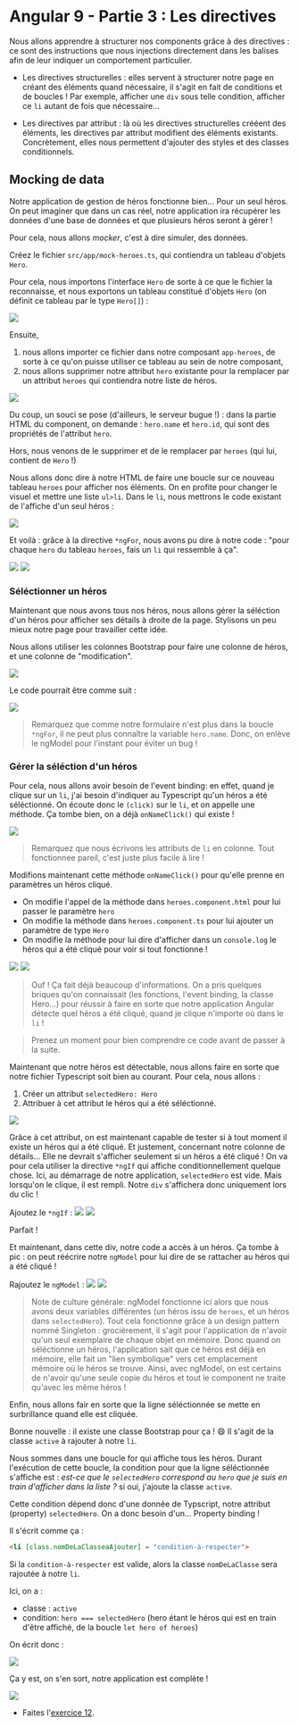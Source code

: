 # Angular 9 - Partie 3 : Les directives

Nous allons apprendre à structurer nos components grâce à des directives : ce sont des instructions que nous injections directement  dans les balises afin de leur indiquer un comportement particulier.

- Les directives structurelles : elles servent à structurer notre page en créant des éléments quand nécessaire, il s'agit en fait de conditions et de boucles ! Par exemple, afficher une `div` sous telle condition, afficher ce `li` autant de fois que nécessaire...

- Les directives par attribut : là où les directives structurelles crééent des éléments, les directives par attribut modifient des éléments existants. Concrètement, elles nous permettent d'ajouter des styles et des classes conditionnels.

## Mocking de data

Notre application de gestion de héros fonctionne bien... Pour un seul héros. On peut imaginer que dans un cas réel, notre application ira récupérer les données d'une base de données et que plusieurs héros seront à gérer !

Pour cela, nous allons *mocker*, c'est à dire simuler, des données.

Créez le fichier `src/app/mock-heroes.ts`, qui contiendra un tableau d'objets `Hero`.

Pour cela, nous importons l'interface `Hero` de sorte à ce que le fichier la reconnaisse, et nous exportons un tableau constitué d'objets `Hero` (on définit ce tableau par le type `Hero[]`) :

![](img/c0301.png)

Ensuite,

1. nous allons importer ce fichier dans notre composant `app-heroes`, de sorte à ce qu'on puisse utiliser ce tableau au sein de notre composant, 
2. nous allons supprimer notre attribut `hero` existante pour la remplacer par un attribut `heroes` qui contiendra notre liste de héros.

![](img/c0302.png)

Du coup, un souci se pose (d'ailleurs, le serveur bugue !) : dans la partie HTML du component, on demande : `hero.name` et `hero.id`, qui sont des propriétés de l'attribut `hero`.

Hors, nous venons de le supprimer et de le remplacer par `heroes` (qui lui, contient de `Hero` !)

Nous allons donc dire à notre HTML de faire une boucle sur ce nouveau tableau `heroes` pour afficher nos éléments. On en profite pour changer le visuel et mettre une liste `ul>li`. Dans le  `li`, nous mettrons le code existant de l'affiche d'un seul héros :

![](img/c0303.png)

Et voilà : grâce à la directive `*ngFor`, nous avons pu dire à notre code : "pour chaque `hero` du tableau `heroes`, fais un `li` qui ressemble à ça".

![](img/c0303.png)
![](img/c0304.png)

### Séléctionner un héros

Maintenant que nous avons tous nos héros, nous allons gérer la séléction d'un héros pour afficher ses détails à droite de la page. Stylisons un peu mieux notre page pour travailler cette idée. 

Nous allons utiliser les colonnes Bootstrap pour faire une colonne de héros, et une colonne de "modification".

![](img/c0307.png)

Le code pourrait être comme suit :

![](img/c0306.png)

> Remarquez que comme notre formulaire n'est plus dans la boucle `*ngFor`, il ne peut plus connaître la variable `hero.name`. Donc, on enlève le ngModel pour l'instant pour éviter un bug !

### Gérer la séléction d'un héros

Pour cela, nous allons avoir besoin de l'event binding: en effet, quand je clique sur un `li`, j'ai besoin d'indiquer au Typescript qu'un héros a été séléctionné. On écoute donc le `(click)`  sur le `li`, et on appelle une méthode. Ça tombe bien, on a déjà `onNameClick()` qui existe !

![](img/c0308.png)

> Remarquez que nous écrivons les attributs de `li` en colonne. Tout fonctionnee pareil, c'est juste plus facile à lire !

Modifions maintenant cette méthode `onNameClick()` pour qu'elle prenne en paramètres un héros cliqué.


- On modifie l'appel de la méthode dans `heroes.component.html` pour lui passer le paramètre `hero`
- On modifie la méthode dans `heroes.component.ts` pour lui ajouter un paramètre de type `Hero`
- On modifie la méthode pour lui dire d'afficher dans un `console.log` le héros qui a été cliqué pour voir si tout fonctionne !

![](img/c0309.png)
![](img/c0310.gif)

> Ouf ! Ça fait déjà beaucoup d'informations. On a pris quelques briques qu'on connaissait (les fonctions, l'event binding, la classe Hero...) pour réussir à faire en sorte que notre application Angular détecte quel héros a été cliqué, quand je clique n'importe où dans le `li` !

> Prenez un moment pour bien comprendre ce code avant de passer à la suite.

Maintenant que notre héros est détectable, nous allons faire en sorte que notre fichier Typescript soit bien au courant. Pour cela, nous allons :
1. Créer un attribut  `selectedHero: Hero`
2. Attribuer à cet attribut le héros qui a été séléctionné.

![](img/c0311.png)

Grâce à cet attribut, on est maintenant capable de tester si à tout moment il existe un héros qui a été cliqué. Et justement, concernant notre colonne de détails... Elle ne devrait s'afficher seulement si un héros a été cliqué ! On va pour cela utiliser la directive `*ngIf` qui affiche conditionnellement quelque chose. Ici, au démarrage de notre application, `selectedHero` est vide. Mais lorsqu'on le clique, il est rempli. Notre `div` s'affichera donc uniquement lors du clic !

Ajoutez le `*ngIf` :
![](img/c0312.png)
![](img/c0314.gif)

Parfait !

Et maintenant, dans cette div, notre code a accès à un héros. Ça tombe à pic : on peut réécrire notre `ngModel` pour lui dire de se rattacher au héros qui a été cliqué !

Rajoutez le `ngModel` :
![](img/c0313.png)
![](img/c0315.gif)

> Note de culture générale: ngModel fonctionne ici alors que nous avons deux variables différentes (un héros issu de `heroes`, et un héros dans `selectedHero`). Tout cela fonctionne grâce à un design pattern nommé Singleton : grocièrement, il s'agit pour l'application de n'avoir qu'un seul exemplaire de chaque objet en mémoire. Donc quand on séléctionne un héros, l'application sait que ce héros est déjà en mémoire, elle fait un "lien symbolique" vers cet emplacement mémoire où le héros se trouve. Ainsi, avec ngModel, on est certains de n'avoir qu'une seule copie du héros et tout le component ne traite qu'avec les même héros !

Enfin, nous allons fair en sorte que la ligne séléctionnée se mette en surbrillance quand elle est cliquée.

Bonne nouvelle : il existe une classe Bootstrap pour ça ! 😄 Il s'agit de la classe `active` à rajouter à notre `li`.

Nous sommes dans une boucle for qui affiche tous les héros. Durant l'exécution de cette boucle, la condition pour que la ligne séléctionnée s'affiche est : *est-ce que le `selectedHero` correspond au `hero` que je suis en train d'afficher dans la liste ?* si oui, j'ajoute la classe `active`.

Cette condition dépend donc d'une donnée de Typscript, notre attribut (property) `selectedHero`. On a donc besoin d'un... Property binding !

Il s'écrit comme ça :

```html
<li [class.nomDeLaClasseaAjouter] = "condition-à-respecter">
```

Si la `condition-à-respecter` est valide, alors la classe `nomDeLaClasse` sera rajoutée à notre `li`.

Ici, on a :
- classe : `active`
- condition: `hero === selectedHero` (hero étant le héros qui est en train d'être affiché, de la boucle `let hero of heroes`)

On écrit donc :

![](img/c0316.png)

Ça y est, on s'en sort, notre application est complète !

![](img/c0317.gif)

- Faites l'[exercice 12](exercices.md#exercice-12).
